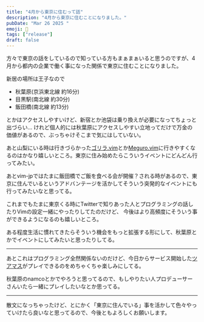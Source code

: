 ```yaml
---
title: "4月から東京に住むって話"
description: "4月から東京に住むことになりました。"
pubDate: "Mar 26 2025 "
emoji: 🦊
tags: ["release"]
draft: false
---
```


方々で東京の話をしているので知っている方もまぁまぁいると思うのですが、4月から都内の企業で働く事になった関係で東京に住むことになりました。

新居の場所は王子なので

- 秋葉原(京浜東北線 約16分)
- 目黒駅(南北線 約30分)
- 飯田橋(南北線 約13分)

とかはアクセスしやすいけど、新宿とか池袋は乗り換えが必要になってちょっと出づらい...
けれど個人的には秋葉原にアクセスしやすい立地ってだけで万金の価値があるので、ぶっちゃけそこまで気にはしていない。

あと山梨にいる時は行きづらかった[ゴリラ.vim](https://gorillavim.connpass.com/)とか[Meguro.vim](https://megurovim.connpass.com/)に行きやすくなるのはかなり嬉しいところ。東京に住み始めたらこういうイベントにどんどん行ってみたい。

あとvim-jpではたまに飯田橋でご飯を食べる会が開催？される時があるので、東京に住んでいるというアドバンテージを活かしてそういう突発的なイベントにも行ってみたいなと思ってる。

これまでもたまに東京くる時にTwitterで知りあった人とプログラミングの話したりVimの設定一緒にやったりしてたのだけど、
今後はより高頻度にそういう事ができるようになるのも嬉しいところ。

ある程度生活に慣れてきたらそういう機会をもっと拡張する形にして、秋葉原とかでイベントにしてみたいと思ったりしてる。

---

あとこれはプログラミング全然関係ないのだけど、今日からサービス開始した[ツアマス](https://bandainamco-am.co.jp/am/vg/idolmaster-tours/)がプレイできるのをめちゃくちゃ楽しみにしてる。

秋葉原のnamcoとかでやろうと思ってるので、もしやりたい人プロデューサーさんいたら一緒にプレイしたいなとか思ってる。

---

散文になっちゃったけど、とにかく「東京に住んでいる」事を活かして色々やっていけたら良いなと思ってるので、今後ともよろしくお願いします。
